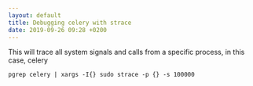 ```yaml
---
layout: default
title: Debugging celery with strace
date: 2019-09-26 09:28 +0200
---
```


This will trace all system signals and calls from a specific process, in this case, celery

```
pgrep celery | xargs -I{} sudo strace -p {} -s 100000
```
